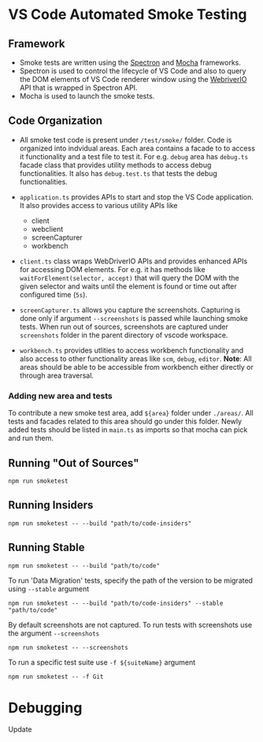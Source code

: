 # VS Code Automated Smoke Testing

## Framework
* Smoke tests are written using the [Spectron](https://electron.atom.io/spectron/) and [Mocha](https://mochajs.org/) frameworks.
* Spectron is used to control the lifecycle of VS Code and also to query the DOM elements of VS Code renderer window using the [WebriverIO](http://webdriver.io/) API that is wrapped in Spectron API.
* Mocha is used to launch the smoke tests.

## Code Organization
* All smoke test code is present under `/test/smoke/` folder. Code is organized into indvidual areas. Each area contains a facade to to access it functionality and a test file to test it. For e.g. `debug` area has `debug.ts` facade class that provides utility methods to access debug functionalities. It also has `debug.test.ts` that tests the debug functionalities.

* `application.ts` provides APIs to start and stop the VS Code application. It also provides access to various utility APIs like
	* client
	* webclient
	* screenCapturer
	* workbench

* `client.ts` class wraps WebDriverIO APIs and provides enhanced APIs for accessing DOM elements. For e.g. it has methods like `waitForElement(selector, accept)` that will query the DOM with the given selector and waits until the element is found or time out after configured time (`5s`).

* `screenCapturer.ts` allows you capture the screenshots. Capturing is done only if argument `--screenshots` is passed while launching smoke tests. When run out of sources, screenshots are captured under `screenshots` folder in the parent directory of vscode workspace.

* `workbench.ts` provides utlities to access workbench functionality and also access to other functionality areas like `scm`, `debug`, `editor`. **Note**: All areas should be able to be accessible from workbench either directly or through area traversal.

### Adding new area and tests
To contribute a new smoke test area, add `${area}` folder under `./areas/`. All tests and facades related to this area should go under this folder. Newly added tests should be listed in `main.ts` as imports so that mocha can pick and run them.

## Running "Out of Sources"
```
npm run smoketest
```

## Running Insiders
```
npm run smoketest -- --build "path/to/code-insiders"
```

## Running Stable
```
npm run smoketest -- --build "path/to/code"
```

To run 'Data Migration' tests, specify the path of the version to be migrated using `--stable` argument

```
npm run smoketest -- --build "path/to/code-insiders" --stable "path/to/code"
```

By default screenshots are not captured. To run tests with screenshots use the argument `--screenshots`

```
npm run smoketest -- --screenshots
```

To run a specific test suite use `-f ${suiteName}` argument

```
npm run smoketest -- -f Git
```

# Debugging

Update